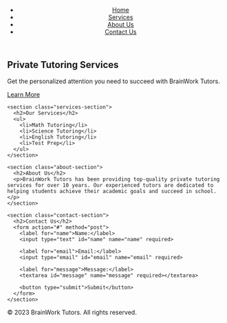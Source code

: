 <!DOCTYPE html>
<html lang="en">
<head>
  <meta charset="UTF-8">
  <meta name="viewport" content="width=device-width, initial-scale=1.0">
  <title>BrainWork Tutors</title>
  <link rel="stylesheet" href="styles.css">
</head>
<body>
  <header>
    <nav>
      <ul>
        <li><a href="#">Home</a></li>
        <li><a href="#">Services</a></li>
        <li><a href="#">About Us</a></li>
        <li><a href="#">Contact Us</a></li>
      </ul>
    </nav>
  </header>
  
  <main>
    <section class="hero-section">
      <h1>Private Tutoring Services</h1>
      <p>Get the personalized attention you need to succeed with BrainWork Tutors.</p>
      <a href="#" class="cta-btn">Learn More</a>
      <div class="animated-box"></div>
    </section>
    
    <section class="services-section">
      <h2>Our Services</h2>
      <ul>
        <li>Math Tutoring</li>
        <li>Science Tutoring</li>
        <li>English Tutoring</li>
        <li>Test Prep</li>
      </ul>
    </section>
    
    <section class="about-section">
      <h2>About Us</h2>
      <p>BrainWork Tutors has been providing top-quality private tutoring services for over 10 years. Our experienced tutors are dedicated to helping students achieve their academic goals and succeed in school.</p>
    </section>
    
    <section class="contact-section">
      <h2>Contact Us</h2>
      <form action="#" method="post">
        <label for="name">Name:</label>
        <input type="text" id="name" name="name" required>
        
        <label for="email">Email:</label>
        <input type="email" id="email" name="email" required>
        
        <label for="message">Message:</label>
        <textarea id="message" name="message" required></textarea>
        
        <button type="submit">Submit</button>
      </form>
    </section>
  </main>
  
  <footer>
    <p>&copy; 2023 BrainWork Tutors. All rights reserved.</p>
  </footer>
  
  <script src="main.js"></script>
</body>
</html>
